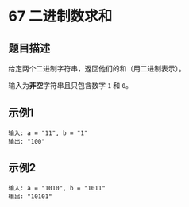 # 67 二进制数求和

## 题目描述

给定两个二进制字符串，返回他们的和（用二进制表示）。

输入为**非空**字符串且只包含数字 `1` 和 `0`。

## 示例1

```
输入: a = "11", b = "1"
输出: "100"
```

## 示例2

```
输入: a = "1010", b = "1011"
输出: "10101"
```

